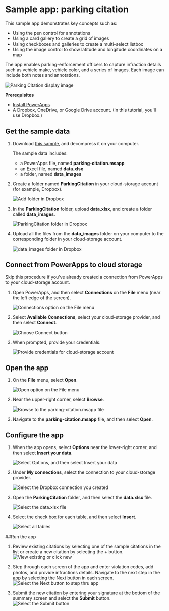 <properties
    pageTitle="Sample app: parking citation | Microsoft PowerApps"
    description="Sample app with Excel in Dropbox as a data source"
    services=""
    suite="powerapps"
    documentationCenter="na"
    authors="merwanhade"
    manager="dwrede"
    editor=""
    tags=""/>

<tags
   ms.service="powerapps"
   ms.devlang="na"
   ms.topic="article"
   ms.tgt_pltfrm="na"
   ms.workload="na"
   ms.date="12/21/2015"
   ms.author="mhade"/>

# Sample app: parking citation #


This sample app demonstrates key concepts such as:

- Using the pen control for annotations
- Using a card gallery to create a grid of images
- Using checkboxes and galleries to create a multi-select listbox
- Using the image control to show latitude and longitude coordinates on a map

The app enables parking-enforcement officers to capture infraction details such as vehicle make, vehicle color, and a series of images. Each image can include both notes and annotations.

![Parking Citation display image](./media/samples-parking-citation/parking-citation-display.png)

**Prerequisites**
- [Install PowerApps](http://aka.ms/powerappsinstall)
- A Dropbox, OneDrive, or Google Drive account. (In this tutorial, you'll use Dropbox.)

## Get the sample data ##
1. Download [this sample](http://aka.ms/parkingcitationsample), and decompress it on your computer.

	The sample data includes:

	- a PowerApps file, named **parking-citation.msapp**
	- an Excel file, named **data.xlsx**
	- a folder, named **data_images**

1. Create a folder named **ParkingCitation** in your cloud-storage account (for example, Dropbox).

	![Add folder in Dropbox](./media/samples-parking-citation/dropbox-create-folder.png)

1. In the **ParkingCitation** folder, upload **data.xlsx**, and create a folder called **data_images**.

	![ParkingCitation folder in Dropbox](./media/samples-parking-citation/dropbox-content-parkingcitation-folder.png)

1. Upload all the files from the **data_images** folder on your computer to the corresponding folder in your cloud-storage account.

	![data_images folder in Dropbox](./media/samples-parking-citation/dropbox-contents-data_images.png)

## Connect from PowerApps to cloud storage ##
Skip this procedure if you've already created a connection from PowerApps to your cloud-storage account.

1. Open PowerApps, and then select **Connections** on the **File** menu (near the left edge of the screen).

	![Connections option on the File menu](./media/samples-parking-citation/file-connections.png)

1.  Select **Available Connections**, select your cloud-storage provider, and then select **Connect**.

	![Choose Connect button](./media/samples-parking-citation/powerapps-dropbox-connect.png)

1. When prompted, provide your credentials.

	![Provide credentials for cloud-storage account](./media/samples-parking-citation/provide-credentials.png)

## Open the app ##

1. On the **File** menu, select **Open**.

	![Open option on the File menu](./media/samples-parking-citation/file-open.png)

1. Near the upper-right corner, select **Browse**.

	![Browse to the parking-citation.msapp file](./media/samples-parking-citation/browse-icon.png)

1. Navigate to the **parking-citation.msapp** file, and then select **Open**.

## Configure the app ##

1. When the app opens, select **Options** near the lower-right corner, and then select **Insert your data**.

	![Select Options, and then select Insert your data](./media/samples-parking-citation/powerapps-insert-your-data.png)

1. Under **My connections**, select the connection to your cloud-storage provider.

	![Select the Dropbox connection you created](./media/samples-parking-citation/powerapps-choose-dropbox-conn.png)

1. Open the **ParkingCitation** folder, and then select the **data.xlsx** file.

	![Select the data.xlsx file](./media/samples-parking-citation/powerapps-select-data-xlsx.png)

1. Select the check box for each table, and then select **Insert**.

	![Select all tables](./media/samples-parking-citation/powerapps-select-tables.png)

##Run the app

1. Review existing citations by selecting one of the sample citations in the list or create a new citation by selecting the + button. 
![View existing or click new](./media/samples-parking-citation/parking-citation-run-1.png)

2. Step through each screen of the app and enter violation codes, add photos, and provide infractions details. Navigate to the next step in the app by selecting the Next button in each screen.</br>
![Select the Next button to step thru app](./media/samples-parking-citation/parking-citation-run-2.png)
3. Submit the new citation by entering your signature at the bottom of the summary screen and select the **Submit** button.  
![Select the Submit button](./media/samples-parking-citation/parking-citation-run-3.png)
